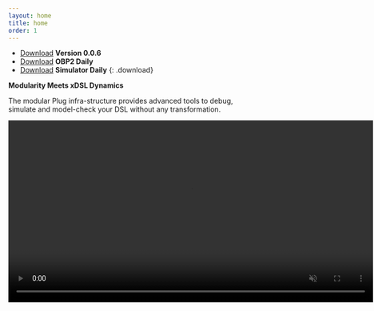 ```yaml
---
layout: home
title: home
order: 1
---
```


- [Download](https://bintray.com/plug-obp/distributions/download_file?file_path=plug-obp2-0.0.6.zip)
**Version 0.0.6**
- [Download](https://bintray.com/plug-obp/distributions/download_file?file_path=plug-obp2-daily-19.zip)
**OBP2 Daily**
- [Download](https://bintray.com/plug-obp/distributions/download_file?file_path=plug-simulator-daily-19.zip)
**Simulator Daily**
{: .download}

**Modularity Meets xDSL Dynamics**

The modular Plug infra-structure provides advanced tools to debug, simulate and model-check your DSL without any transformation.

<video src="/images/obp2/demo.mp4" width="730px" autoplay loop muted playsinline class="center-image"></video>

<!-- 
![Verification View](/images/obp2/0.0.4/VerificationView.png){:height="600px" class="center-image"}
-->